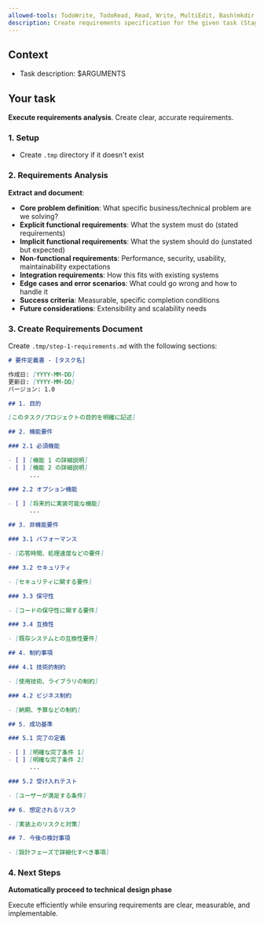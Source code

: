```yaml
---
allowed-tools: TodoWrite, TodoRead, Read, Write, MultiEdit, Bash(mkdir:*)
description: Create requirements specification for the given task (Stage 1 of Spec-Driven Development)
---
```


## Context

- Task description: $ARGUMENTS

## Your task

**Execute requirements analysis**. Create clear, accurate requirements.

### 1. Setup

- Create `.tmp` directory if it doesn't exist

### 2. Requirements Analysis

**Extract and document**:

- **Core problem definition**: What specific business/technical problem are we solving?
- **Explicit functional requirements**: What the system must do (stated requirements)
- **Implicit functional requirements**: What the system should do (unstated but expected)
- **Non-functional requirements**: Performance, security, usability, maintainability expectations
- **Integration requirements**: How this fits with existing systems
- **Edge cases and error scenarios**: What could go wrong and how to handle it
- **Success criteria**: Measurable, specific completion conditions
- **Future considerations**: Extensibility and scalability needs

### 3. Create Requirements Document

Create `.tmp/step-1-requirements.md` with the following sections:

```markdown
# 要件定義書 - [タスク名]

作成日: [YYYY-MM-DD]
更新日: [YYYY-MM-DD]
バージョン: 1.0

## 1. 目的

[このタスク/プロジェクトの目的を明確に記述]

## 2. 機能要件

### 2.1 必須機能

- [ ] [機能 1 の詳細説明]
- [ ] [機能 2 の詳細説明]
      ...

### 2.2 オプション機能

- [ ] [将来的に実装可能な機能]
      ...

## 3. 非機能要件

### 3.1 パフォーマンス

- [応答時間、処理速度などの要件]

### 3.2 セキュリティ

- [セキュリティに関する要件]

### 3.3 保守性

- [コードの保守性に関する要件]

### 3.4 互換性

- [既存システムとの互換性要件]

## 4. 制約事項

### 4.1 技術的制約

- [使用技術、ライブラリの制約]

### 4.2 ビジネス制約

- [納期、予算などの制約]

## 5. 成功基準

### 5.1 完了の定義

- [ ] [明確な完了条件 1]
- [ ] [明確な完了条件 2]
      ...

### 5.2 受け入れテスト

- [ユーザーが満足する条件]

## 6. 想定されるリスク

- [実装上のリスクと対策]

## 7. 今後の検討事項

- [設計フェーズで詳細化すべき事項]
```

### 4. Next Steps

**Automatically proceed to technical design phase**

Execute efficiently while ensuring requirements are clear, measurable, and implementable.
